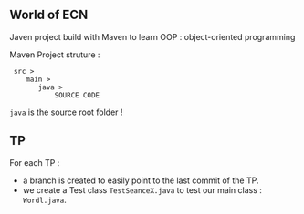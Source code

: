 ## World of ECN


Javen project build with Maven to learn OOP : object-oriented programming 

Maven Project struture : 

```
 src >
    main >
       java >
           SOURCE CODE

```

`java` is the source root folder !


## TP 

For each TP :
- a branch is created to easily point to the last commit of the TP.
- we create a Test class `TestSeanceX.java` to test our main class : `Wordl.java`.
